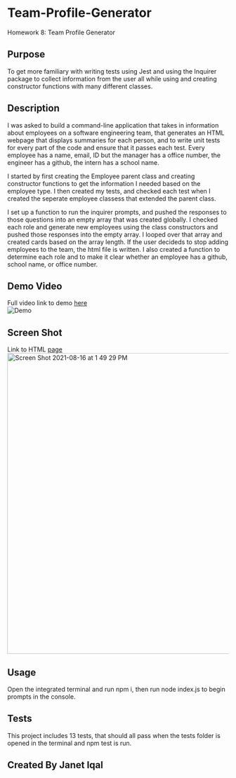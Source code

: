 # Team-Profile-Generator
Homework 8: Team Profile Generator 
## Purpose
To get more familiary with writing tests using Jest and using the Inquirer package to collect information from the user all while using and creating constructor functions with many different classes.
## Description
I was asked to build a command-line application that takes in information about employees on a software engineering team, that generates an HTML webpage that displays summaries for each person, and to write unit tests for every part of the code and ensure that it passes each test. Every employee has a name, email, ID but the manager has a office number, the engineer has a github, the intern has a school name.

I started by first creating the Employee parent class and creating constructor functions to get the information I needed based on the employee type. I then created my tests, and checked each test when I created the seperate employee classess that extended the parent class. 

I set up a function to run the inquirer prompts, and pushed the responses to those questions into an empty array that was created globally. I checked each role and generate new employees using the class constructors and pushed those responses into the empty array. I looped over that array and created cards based on the array length. If the user decideds to stop adding employees to the team, the html file is written. I also created a function to determine each role and to make it clear whether an employee has a github, school name, or office number.
## Demo Video
Full video link to demo [here](https://drive.google.com/file/d/1QhFxxcTE3r5BN_iM7odVntN6QSaHYRvM/view?usp=sharing) </br>
![Demo](./images/demo.gif)
## Screen Shot
Link to HTML [page](https://janetiqal.github.io/Team-Profile-Generator/Team.html)
<img width="686" alt="Screen Shot 2021-08-16 at 1 49 29 PM" src="https://user-images.githubusercontent.com/84414488/129618329-8a775736-b7fd-470f-a7fc-90ed31a5c54e.png">

## Usage
Open the integrated terminal and run npm i, then run node index.js to begin prompts in the console. 
## Tests
This project includes 13 tests, that should all pass when the tests folder is opened in the terminal and npm test is run.
## Created By Janet Iqal
